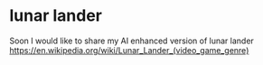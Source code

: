 # lunar lander
Soon I would like to share my AI enhanced version of lunar lander
<br>
https://en.wikipedia.org/wiki/Lunar_Lander_(video_game_genre)
